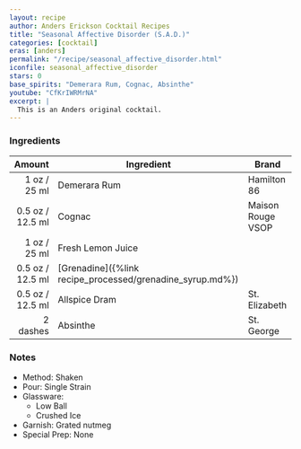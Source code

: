 ```yaml
---
layout: recipe
author: Anders Erickson Cocktail Recipes
title: "Seasonal Affective Disorder (S.A.D.)"
categories: [cocktail]
eras: [anders]
permalink: "/recipe/seasonal_affective_disorder.html"
iconfile: seasonal_affective_disorder
stars: 0
base_spirits: "Demerara Rum, Cognac, Absinthe"
youtube: "CfKrIWRMrNA"
excerpt: |
  This is an Anders original cocktail.
---
```


### Ingredients

|   Amount | Ingredient                                      | Brand             |
| -------: | ----------------------------------------------- | ----------------- |
|     1 oz / 25 ml | Demerara Rum                                    | Hamilton 86       |
|   0.5 oz / 12.5 ml | Cognac                                          | Maison Rouge VSOP |
|     1 oz / 25 ml | Fresh Lemon Juice                               |
|   0.5 oz / 12.5 ml | [Grenadine]({%link recipe_processed/grenadine_syrup.md%}) |
|   0.5 oz / 12.5 ml | Allspice Dram                                   | St. Elizabeth     |
| 2 dashes | Absinthe                                        | St. George        |

### Notes

- Method: Shaken
- Pour: Single Strain
- Glassware:
  - Low Ball
  - Crushed Ice
- Garnish: Grated nutmeg
- Special Prep: None
